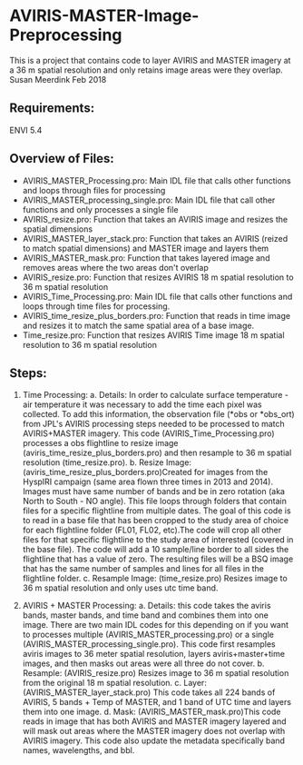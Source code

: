 # AVIRIS-MASTER-Image-Preprocessing
This is a project that contains code to layer AVIRIS and MASTER imagery at a 36 m spatial resolution and only retains image areas were they overlap.
Susan Meerdink
Feb 2018

## Requirements:
ENVI 5.4

## Overview of Files:
* AVIRIS_MASTER_Processing.pro: Main IDL file that calls other functions and loops through files for processing
* AVIRIS_MASTER_processing_single.pro: Main IDL file that call other functions and only processes a single file
* AVIRIS_resize.pro: Function that takes an AVIRIS image and resizes the spatial dimensions
* AVIRIS_MASTER_layer_stack.pro: Function that takes an AVIRIS (reized to match spatial dimensions) and MASTER image and layers them
* AVIRIS_MASTER_mask.pro: Function that takes layered image and removes areas where the two areas don't overlap
* AVIRIS_resize.pro: Function that resizes AVIRIS 18 m spatial resolution to 36 m spatial resolution
* AVIRIS_Time_Processing.pro: Main IDL file that calls other functions and loops through time files for processing.
* AVIRIS_time_resize_plus_borders.pro: Function that reads in time image and resizes it to match the same spatial area of a base image.
* Time_resize.pro: Function that resizes AVIRIS Time image 18 m spatial resolution to 36 m spatial resolution

## Steps:
1. Time Processing: 
a. Details: In order to calculate surface temperature - air temperature it was necessary to add the time each pixel was collected. To add this information, the observation file (*obs or *obs_ort) from JPL's AVIRIS processing steps needed to be processed to match AVIRIS+MASTER imagery. This code (AVIRIS_Time_Processing.pro) processes a obs flightline to resize image (aviris_time_resize_plus_borders.pro) and then resample to 36 m spatial resolution (time_resize.pro). 
b. Resize Image: (aviris_time_resize_plus_borders.pro)Created for images from the HyspIRI campaign (same area flown three times in 2013 and 2014). Images must have same number of bands and be in zero rotation (aka North to South - NO angle). This file loops through folders that contain files for a specific flightline from multiple dates. The goal of this code is to read in a base file that has been cropped to the study area of choice for each flightline folder (FL01, FL02, etc).The code will crop all other files for that specific flightline to the study area of interested (covered in the base file). The code will add a 10 sample/line border to all sides the flightline that has a value of zero. The resulting files will be a BSQ image that has the same number of samples and lines for all files in the flightline folder.
c. Resample Image: (time_resize.pro) Resizes image to 36 m spatial resolution and only uses utc time band.

2. AVIRIS + MASTER Processing:
a. Details: this code takes the aviris bands, master bands, and time band and combines them into one image. There are two main IDL codes for this depending on if you want to processes multiple (AVIRIS_MASTER_processing.pro) or a single (AVIRIS_MASTER_processing_single.pro). This code first resamples aviris images to 36 meter spatial resolution, layers aviris+master+time images, and then masks out areas were all three do not cover.
b. Resample: (AVIRIS_resize.pro) Resizes image to 36 m spatial resolution from the original 18 m spatial resolution. 
c. Layer: (AVIRIS_MASTER_layer_stack.pro) This code takes all 224 bands of AVIRIS, 5 bands + Temp of MASTER, and 1 band of UTC time and layers them into one image.
d. Mask: (AVIRIS_MASTER_mask.pro)This code reads in image that has both AVIRIS and MASTER imagery layered and will mask out areas where the MASTER imagery does not overlap with AVIRIS imagery. This code also update the metadata specifically band names, wavelengths, and bbl.

